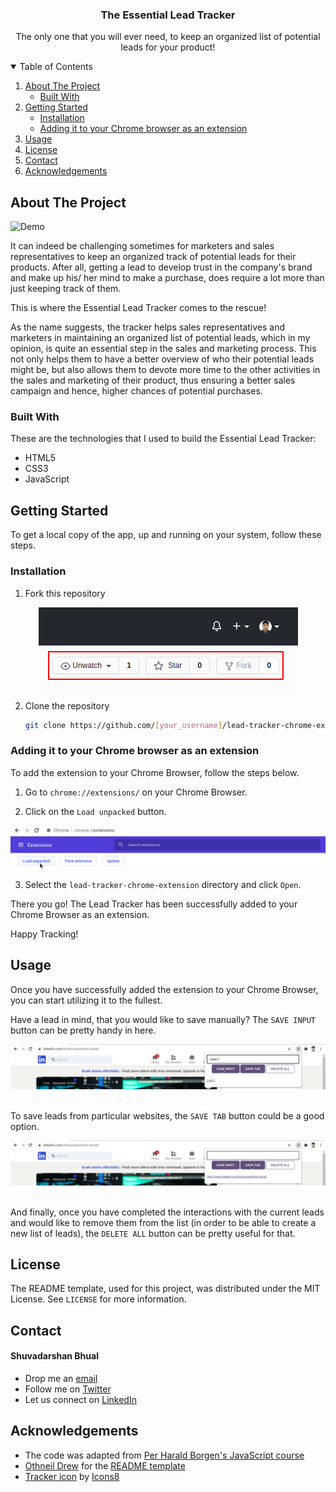   <h3 align="center">The Essential Lead Tracker</h3>

  <p align="center">
    The only one that you will ever need, to keep an organized list of potential leads for your product!
    <br />
  </p>
</p>



<!-- TABLE OF CONTENTS -->
<details open="open">
  <summary>Table of Contents</summary>
  <ol>
    <li>
      <a href="#about-the-project">About The Project</a>
      <ul>
        <li><a href="#built-with">Built With</a></li>
      </ul>
    </li>
    <li>
      <a href="#getting-started">Getting Started</a>
      <ul>
        <li><a href="#installation">Installation</a></li>
        <li><a href="#adding-it-to-your-chrome-browser-as-an-extension">Adding it to your Chrome browser as an extension</a></li>
      </ul>
    </li>
    <li><a href="#usage">Usage</a></li>
    <li><a href="#license">License</a></li>
    <li><a href="#contact">Contact</a></li>
    <li><a href="#acknowledgements">Acknowledgements</a></li>
  </ol>
</details>



<!-- ABOUT THE PROJECT -->
## About The Project

![Demo](https://user-images.githubusercontent.com/82150130/132095602-58a59882-a6c9-4ab6-bf6c-cbb2e25cdbc4.gif)

It can indeed be challenging sometimes for marketers and sales representatives to keep an organized track of potential leads for their products. After all, getting a lead to develop trust in the company's brand and make up his/ her mind to make a purchase, does require a lot more than just keeping track of them.<br/>

This is where the Essential Lead Tracker comes to the rescue!<br/>

As the name suggests, the tracker helps sales representatives and marketers in maintaining an organized list of potential leads, which in my opinion, is quite an essential step in the sales and marketing process. This not only helps them to have a better overview of who their potential leads might be, but also allows them to devote more time to the other activities in the sales and marketing of their product, thus ensuring a better sales campaign and hence, higher chances of potential purchases.<br/>

### Built With

These are the technologies that I used to build the Essential Lead Tracker:
* HTML5
* CSS3
* JavaScript



<!-- GETTING STARTED -->
## Getting Started

To get a local copy of the app, up and running on your system, follow these steps.


### Installation

1. Fork this repository
<div style="text-align:center"><img src="./img/fork.png" /></div>

2. Clone the repository
   ```sh
   git clone https://github.com/[your_username]/lead-tracker-chrome-extension.git
   ```

### Adding it to your Chrome browser as an extension

To add the extension to your Chrome Browser, follow the steps below.

1. Go to `chrome://extensions/` on your Chrome Browser.

2. Click on the `Load unpacked` button.

<div style="text-align:center"><img src="./img/load_unpacked.png" /></div>

3. Select the `lead-tracker-chrome-extension` directory and click `Open`.

There you go! The Lead Tracker has been successfully added to your Chrome Browser as an extension.<br/>

Happy Tracking!

<!-- USAGE EXAMPLES -->
## Usage

Once you have successfully added the extension to your Chrome Browser, you can start utilizing it to the fullest.<br/>

Have a lead in mind, that you would like to save manually? The `SAVE INPUT` button can be pretty handy in here.<br/>

<div style="text-align:center"><img src="./img/save_input.png" /></div><br/>

To save leads from particular websites, the `SAVE TAB` button could be a good option.<br/>

<div style="text-align:center"><img src="./img/save_tab.png" /></div><br/>

And finally, once you have completed the interactions with the current leads and would like to remove them from the list (in order to be able to create a new list of leads), the `DELETE ALL` button can be pretty useful for that.


<!-- LICENSE -->
## License

The README template, used for this project, was distributed under the MIT License. See `LICENSE` for more information.



<!-- CONTACT -->
## Contact

#### Shuvadarshan Bhual
* Drop me an [email](mailto:sbhual1998@gmail.com) 
* Follow me on [Twitter](https://twitter.com/theRangeCoder)
* Let us connect on [LinkedIn](https://www.linkedin.com/in/shuvadarshan-bhual)



<!-- ACKNOWLEDGEMENTS -->
## Acknowledgements
* The code was adapted from [Per Harald Borgen's JavaScript course](https://scrimba.com/learn/learnjavascript)
* [Othneil Drew](https://www.othneildrew.com) for the [README template](https://github.com/othneildrew/Best-README-Template)
* <a target="_blank" href="https://icons8.com/icon/89862/euro">Tracker icon</a> by <a target="_blank" href="https://icons8.com">Icons8</a>

